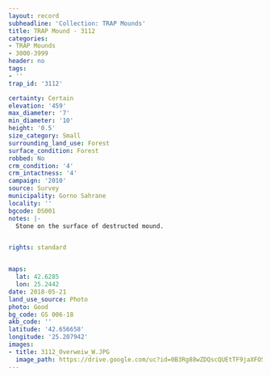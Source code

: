 ```yaml
---
layout: record
subheadline: 'Collection: TRAP Mounds'
title: TRAP Mound - 3112
categories:
- TRAP Mounds
- 3000-3999
header: no
tags:
- ''
trap_id: '3112'

certainty: Certain
elevation: '459'
max_diameter: '7'
min_diameter: '10'
height: '0.5'
size_category: Small
surrounding_land_use: Forest
surface_condition: Forest
robbed: No
crm_condition: '4'
crm_intactness: '4'
campaign: '2010'
source: Survey
municipality: Gorno Sahrane
locality: ''
bgcode: DS001
notes: |-
  Stone on the surface of destructed mound.


rights: standard


maps:
  lat: 42.6285
  lon: 25.2442
date: 2018-05-21
land_use_source: Photo
photo: Good
bg_code: GS 006-18
akb_code: ''
latitude: '42.656658'
longitude: '25.207942'
images:
- title: 3112_Overweiw_W.JPG
  image_path: https://drive.google.com/uc?id=0B3Rg88wZDQscQUEtTF9jaXFOSjg
---
```

